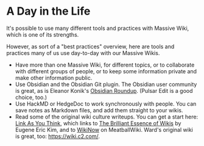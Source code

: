 # A Day in the Life

It's possible to use many different tools and practices with Massive Wiki, which is one of its strengths.

However, as sort of a "best practices" overview, here are tools and practices many of us use day-to-day with our Massive Wikis.

- Have more than one Massive Wiki, for different topics, or to collaborate with different groups of people, or to keep some information private and make other information public.
- Use Obsidian and the Obsidian Git plugin. The Obsidian user community is great, as is Eleanor Konik's [Obsidian Roundup](https://www.eleanorkonik.com/tag/roundup/). (Pulsar Edit is a good choice, too.)
- Use HackMD or HedgeDoc to work synchronously with people. You can save notes as Markdown files, and add them straight to your wikis.
- Read some of the original wiki culture writeups. You can get a start here: [Link As You Think](https://developer.massive.wiki/wiki_theory_and_culture/link_as_you_think), which links to [The Brilliant Essence of Wikis](https://eekim.com/2005/09/the-brilliant-essence-of-wikis/) by Eugene Eric Kim, and to [WikiNow](http://meatballwiki.org/wiki/WikiNow) on MeatballWiki. Ward's original wiki is great, too: <https://wiki.c2.com/>.